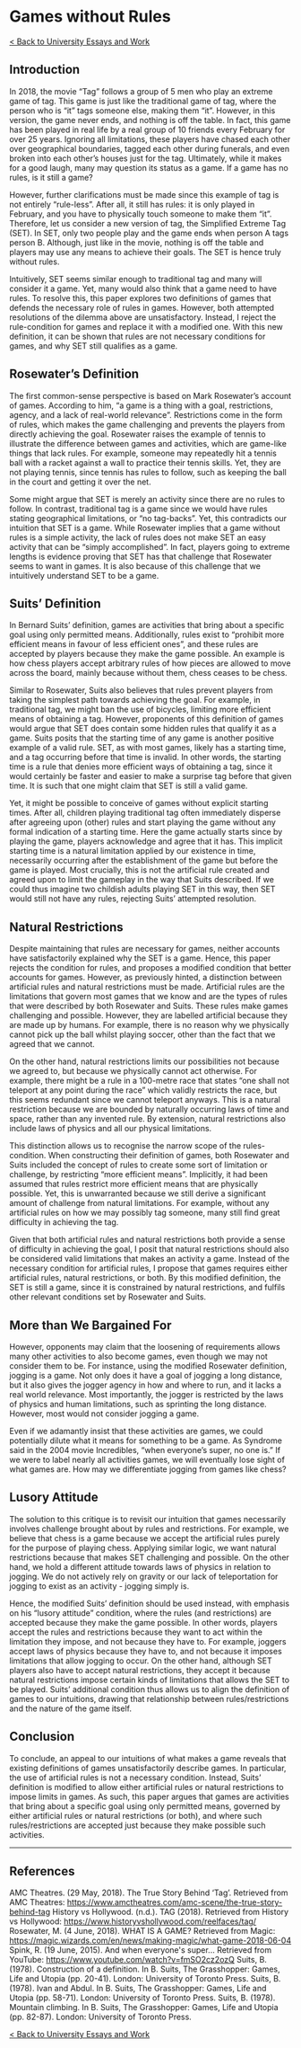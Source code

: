 # Games without Rules

[< Back to University Essays and Work](/uni_work/uni_work.md)


## Introduction

In 2018, the movie “Tag” follows a group of 5 men who play an extreme game of tag. This game is just like the traditional game of tag, where the person who is “it” tags someone else, making them “it”. However, in this version, the game never ends, and nothing is off the table. In fact, this game has been played in real life by a real group of 10 friends every February for over 25 years. Ignoring all limitations, these players have chased each other over geographical boundaries, tagged each other during funerals, and even broken into each other’s houses just for the tag. Ultimately, while it makes for a good laugh, many may question its status as a game. If a game has no rules, is it still a game?

However, further clarifications must be made since this example of tag is not entirely “rule-less”. After all, it still has rules: it is only played in February, and you have to physically touch someone to make them “it”. Therefore, let us consider a new version of tag, the Simplified Extreme Tag (SET). In SET, only two people play and the game ends when person A tags person B. Although, just like in the movie, nothing is off the table and players may use any means to achieve their goals. The SET is hence truly without rules.

Intuitively, SET seems similar enough to traditional tag and many will consider it a game. Yet, many would also think that a game need to have rules. To resolve this, this paper explores two definitions of games that defends the necessary role of rules in games. However, both attempted resolutions of the dilemma above are unsatisfactory. Instead, I reject the rule-condition for games and replace it with a modified one. With this new definition, it can be shown that rules are not necessary conditions for games, and why SET still qualifies as a game.

## Rosewater’s Definition

The first common-sense perspective is based on Mark Rosewater’s account of games. According to him, “a game is a thing with a goal, restrictions, agency, and a lack of real-world relevance”. Restrictions come in the form of rules, which makes the game challenging and prevents the players from directly achieving the goal. Rosewater raises the example of tennis to illustrate the difference between games and activities, which are game-like things that lack rules. For example, someone may repeatedly hit a tennis ball with a racket against a wall to practice their tennis skills. Yet, they are not playing tennis, since tennis has rules to follow, such as keeping the ball in the court and getting it over the net.

Some might argue that SET is merely an activity since there are no rules to follow. In contrast, traditional tag is a game since we would have rules stating geographical limitations, or “no tag-backs”. Yet, this contradicts our intuition that SET is a game. While Rosewater implies that a game without rules is a simple activity, the lack of rules does not make SET an easy activity that can be “simply accomplished”. In fact, players going to extreme lengths is evidence proving that SET has that challenge that Rosewater seems to want in games. It is also because of this challenge that we intuitively understand SET to be a game.

## Suits’ Definition

In Bernard Suits’ definition, games are activities that bring about a specific goal using only permitted means. Additionally, rules exist to “prohibit more efficient means in favour of less efficient ones”, and these rules are accepted by players because they make the game possible. An example is how chess players accept arbitrary rules of how pieces are allowed to move across the board, mainly because without them, chess ceases to be chess.

Similar to Rosewater, Suits also believes that rules prevent players from taking the simplest path towards achieving the goal. For example, in traditional tag, we might ban the use of bicycles, limiting more efficient means of obtaining a tag. However, proponents of this definition of games would argue that SET does contain some hidden rules that qualify it as a game. Suits posits that the starting time of any game is another positive example of a valid rule. SET, as with most games, likely has a starting time, and a tag occurring before that time is invalid. In other words, the starting time is a rule that denies more efficient ways of obtaining a tag, since it would certainly be faster and easier to make a surprise tag before that given time. It is such that one might claim that SET is still a valid game.

Yet, it might be possible to conceive of games without explicit starting times. After all, children playing traditional tag often immediately disperse after agreeing upon (other) rules and start playing the game without any formal indication of a starting time. Here the game actually starts since by playing the game, players acknowledge and agree that it has. This implicit starting time is a natural limitation applied by our existence in time, necessarily occurring after the establishment of the game but before the game is played. Most crucially, this is not the artificial rule created and agreed upon to limit the gameplay in the way that Suits described. If we could thus imagine two childish adults playing SET in this way, then SET would still not have any rules, rejecting Suits’ attempted resolution.

## Natural Restrictions

Despite maintaining that rules are necessary for games, neither accounts have satisfactorily explained why the SET is a game. Hence, this paper rejects the condition for rules, and proposes a modified condition that better accounts for games. However, as previously hinted, a distinction between artificial rules and natural restrictions must be made. Artificial rules are the limitations that govern most games that we know and are the types of rules that were described by both Rosewater and Suits. These rules make games challenging and possible. However, they are labelled artificial because they are made up by humans. For example, there is no reason why we physically cannot pick up the ball whilst playing soccer, other than the fact that we agreed that we cannot.

On the other hand, natural restrictions limits our possibilities not because we agreed to, but because we physically cannot act otherwise. For example, there might be a rule in a 100-metre race that states “one shall not teleport at any point during the race” which validly restricts the race, but this seems redundant since we cannot teleport anyways. This is a natural restriction because we are bounded by naturally occurring laws of time and space, rather than any invented rule. By extension, natural restrictions also include laws of physics and all our physical limitations.

This distinction allows us to recognise the narrow scope of the rules-condition. When constructing their definition of games, both Rosewater and Suits included the concept of rules to create some sort of limitation or challenge, by restricting “more efficient means”. Implicitly, it had been assumed that rules restrict more efficient means that are physically possible. Yet, this is unwarranted because we still derive a significant amount of challenge from natural limitations. For example, without any artificial rules on how we may possibly tag someone, many still find great difficulty in achieving the tag.

Given that both artificial rules and natural restrictions both provide a sense of difficulty in achieving the goal, I posit that natural restrictions should also be considered valid limitations that makes an activity a game. Instead of the necessary condition for artificial rules, I propose that games requires either artificial rules, natural restrictions, or both. By this modified definition, the SET is still a game, since it is constrained by natural restrictions, and fulfils other relevant conditions set by Rosewater and Suits.

## More than We Bargained For

However, opponents may claim that the loosening of requirements allows many other activities to also become games, even though we may not consider them to be. For instance, using the modified Rosewater definition, jogging is a game. Not only does it have a goal of jogging a long distance, but it also gives the jogger agency in how and where to run, and it lacks a real world relevance. Most importantly, the jogger is restricted by the laws of physics and human limitations, such as sprinting the long distance. However, most would not consider jogging a game.

Even if we adamantly insist that these activities are games, we could potentially dilute what it means for something to be a game. As Syndrome said in the 2004 movie Incredibles, “when everyone’s super, no one is.” If we were to label nearly all activities games, we will eventually lose sight of what games are. How may we differentiate jogging from games like chess?

## Lusory Attitude

The solution to this critique is to revisit our intuition that games necessarily involves challenge brought about by rules and restrictions. For example, we believe that chess is a game because we accept the artificial rules purely for the purpose of playing chess. Applying similar logic, we want natural restrictions because that makes SET challenging and possible. On the other hand, we hold a different attitude towards laws of physics in relation to jogging. We do not actively rely on gravity or our lack of teleportation for jogging to exist as an activity - jogging simply is.

Hence, the modified Suits’ definition should be used instead, with emphasis on his “lusory attitude” condition, where the rules (and restrictions) are accepted because they make the game possible. In other words, players accept the rules and restrictions because they want to act within the limitation they impose, and not because they have to. For example, joggers accept laws of physics because they have to, and not because it imposes limitations that allow jogging to occur. On the other hand, although SET players also have to accept natural restrictions, they accept it because natural restrictions impose certain kinds of limitations that allows the SET to be played. Suits’ additional condition thus allows us to align the definition of games to our intuitions, drawing that relationship between rules/restrictions and the nature of the game itself.

## Conclusion

To conclude, an appeal to our intuitions of what makes a game reveals that existing definitions of games unsatisfactorily describe games. In particular, the use of artificial rules is not a necessary condition. Instead, Suits’ definition is modified to allow either artificial rules or natural restrictions to impose limits in games. As such, this paper argues that games are activities that bring about a specific goal using only permitted means, governed by either artificial rules or natural restrictions (or both), and where such rules/restrictions are accepted just because they make possible such activities.

---

## References

AMC Theatres. (29 May, 2018). The True Story Behind ‘Tag’. Retrieved from AMC Theatres: https://www.amctheatres.com/amc-scene/the-true-story-behind-tag
History vs Hollywood. (n.d.). TAG (2018). Retrieved from History vs Hollywood: https://www.historyvshollywood.com/reelfaces/tag/
Rosewater, M. (4 June, 2018). WHAT IS A GAME? Retrieved from Magic: https://magic.wizards.com/en/news/making-magic/what-game-2018-06-04
Spink, R. (19 June, 2015). And when everyone's super... Retrieved from YouTube: https://www.youtube.com/watch?v=fmSO2cz2ozQ
Suits, B. (1978). Construction of a definition. In B. Suits, The Grasshopper: Games, Life and Utopia (pp. 20-41). London: University of Toronto Press.
Suits, B. (1978). Ivan and Abdul. In B. Suits, The Grasshopper: Games, Life and Utopia (pp. 58-71). London: University of Toronto Press.
Suits, B. (1978). Mountain climbing. In B. Suits, The Grasshopper: Games, Life and Utopia (pp. 82-87). London: University of Toronto Press.

[< Back to University Essays and Work](/uni_work/uni_work.md)
